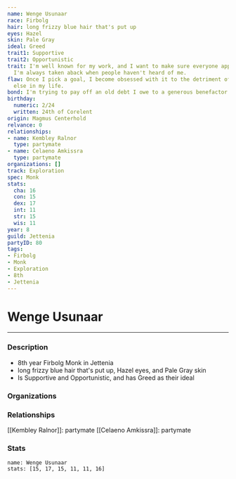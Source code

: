 ```yaml
---
name: Wenge Usunaar
race: Firbolg
hair: long frizzy blue hair that's put up
eyes: Hazel
skin: Pale Gray
ideal: Greed
trait1: Supportive
trait2: Opportunistic
trait: I'm well known for my work, and I want to make sure everyone appreciates it.
  I'm always taken aback when people haven't heard of me.
flaw: Once I pick a goal, I become obsessed with it to the detriment of everything
  else in my life.
bond: I'm trying to pay off an old debt I owe to a generous benefactor.
birthday:
  numeric: 2/24
  written: 24th of Corelent
origin: Magmus Centerhold
relvance: 0
relationships:
- name: Kembley Ralnor
  type: partymate
- name: Celaeno Amkissra
  type: partymate
organizations: []
track: Exploration
spec: Monk
stats:
  cha: 16
  con: 15
  dex: 17
  int: 11
  str: 15
  wis: 11
year: 8
guild: Jettenia
partyID: 80
tags:
- Firbolg
- Monk
- Exploration
- 8th
- Jettenia
---
```

# Wenge Usunaar
---
### Description
- 8th year Firbolg Monk in Jettenia
- long frizzy blue hair that's put up, Hazel eyes, and Pale Gray skin
- Is Supportive and Opportunistic, and has Greed as their ideal

### Organizations
### Relationships
[[Kembley Ralnor]]: partymate
[[Celaeno Amkissra]]: partymate
### Stats
```statblock
name: Wenge Usunaar
stats: [15, 17, 15, 11, 11, 16]
```